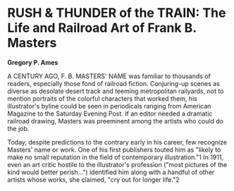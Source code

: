 # RUSH & THUNDER of the TRAIN: The Life and Railroad Art of Frank B. Masters

**Gregory P. Ames**

A CENTURY AGO, F. B. MASTERS' NAME was familiar to thousands of readers, especially those fond of railroad fiction. Conjuring-up scenes as diverse as desolate desert track and teeming metropolitan railyards, not to mention portraits of the colorful characters that worked them, his illustrator's byline could be seen in periodicals ranging from American Magazine to the Saturday Evening Post. If an editor needed a dramatic railroad drawing, Masters was preeminent among the artists who could do the job.

Today, despite predictions to the contrary early in his career, few recognize Masters' name or work. One of his first publishers touted him as "likely to make no small reputation in the field of contemporary illustration."1 In 1911, even an art critic hostile to the illustrator's profession ("most pictures of the kind would better perish...") identified him along with a handful of other artists whose works, she claimed, "cry out for longer life."2
